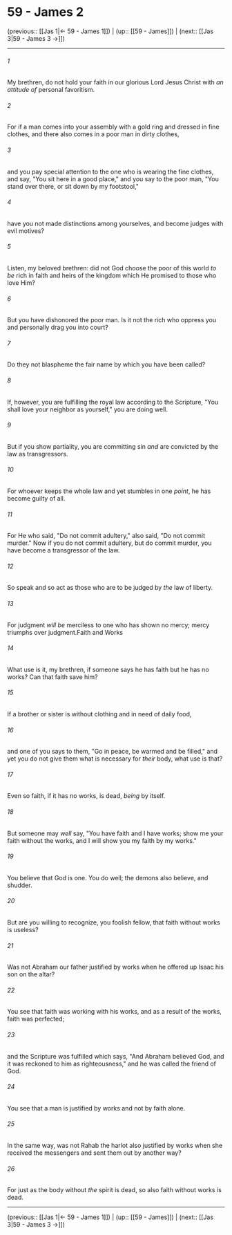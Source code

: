 # 59 - James 2

(previous:: [[Jas 1|← 59 - James 1]]) | (up:: [[59 - James]]) | (next:: [[Jas 3|59 - James 3 →]])

***


###### 1 
My brethren, do not hold your faith in our glorious Lord Jesus Christ with _an attitude of_ personal favoritism. 

###### 2 
For if a man comes into your assembly with a gold ring and dressed in fine clothes, and there also comes in a poor man in dirty clothes, 

###### 3 
and you pay special attention to the one who is wearing the fine clothes, and say, "You sit here in a good place," and you say to the poor man, "You stand over there, or sit down by my footstool," 

###### 4 
have you not made distinctions among yourselves, and become judges with evil motives? 

###### 5 
Listen, my beloved brethren: did not God choose the poor of this world _to be_ rich in faith and heirs of the kingdom which He promised to those who love Him? 

###### 6 
But you have dishonored the poor man. Is it not the rich who oppress you and personally drag you into court? 

###### 7 
Do they not blaspheme the fair name by which you have been called? 

###### 8 
If, however, you are fulfilling the royal law according to the Scripture, "You shall love your neighbor as yourself," you are doing well. 

###### 9 
But if you show partiality, you are committing sin _and_ are convicted by the law as transgressors. 

###### 10 
For whoever keeps the whole law and yet stumbles in one _point_, he has become guilty of all. 

###### 11 
For He who said, "Do not commit adultery," also said, "Do not commit murder." Now if you do not commit adultery, but do commit murder, you have become a transgressor of the law. 

###### 12 
So speak and so act as those who are to be judged by _the_ law of liberty. 

###### 13 
For judgment _will be_ merciless to one who has shown no mercy; mercy triumphs over judgment.Faith and Works 

###### 14 
What use is it, my brethren, if someone says he has faith but he has no works? Can that faith save him? 

###### 15 
If a brother or sister is without clothing and in need of daily food, 

###### 16 
and one of you says to them, "Go in peace, be warmed and be filled," and yet you do not give them what is necessary for _their_ body, what use is that? 

###### 17 
Even so faith, if it has no works, is dead, _being_ by itself. 

###### 18 
But someone may _well_ say, "You have faith and I have works; show me your faith without the works, and I will show you my faith by my works." 

###### 19 
You believe that God is one. You do well; the demons also believe, and shudder. 

###### 20 
But are you willing to recognize, you foolish fellow, that faith without works is useless? 

###### 21 
Was not Abraham our father justified by works when he offered up Isaac his son on the altar? 

###### 22 
You see that faith was working with his works, and as a result of the works, faith was perfected; 

###### 23 
and the Scripture was fulfilled which says, "And Abraham believed God, and it was reckoned to him as righteousness," and he was called the friend of God. 

###### 24 
You see that a man is justified by works and not by faith alone. 

###### 25 
In the same way, was not Rahab the harlot also justified by works when she received the messengers and sent them out by another way? 

###### 26 
For just as the body without _the_ spirit is dead, so also faith without works is dead.

***

(previous:: [[Jas 1|← 59 - James 1]]) | (up:: [[59 - James]]) | (next:: [[Jas 3|59 - James 3 →]])
